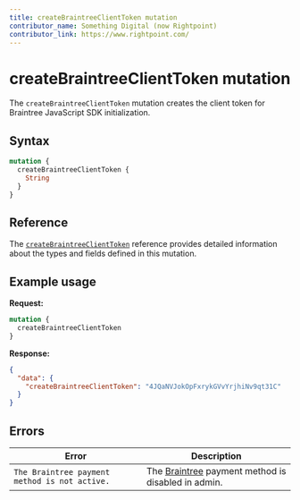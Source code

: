 ```yaml
---
title: createBraintreeClientToken mutation
contributor_name: Something Digital (now Rightpoint)
contributor_link: https://www.rightpoint.com/
---
```


# createBraintreeClientToken mutation

The `createBraintreeClientToken` mutation creates the client token for Braintree JavaScript SDK initialization.

## Syntax

```graphql
mutation {
  createBraintreeClientToken {
    String
  }
}
```

## Reference

The [`createBraintreeClientToken`](https://developer.adobe.com/commerce/webapi/graphql-api/index.html#mutation-createBraintreeClientToken) reference provides detailed information about the types and fields defined in this mutation.

## Example usage

**Request:**

```graphql
mutation {
  createBraintreeClientToken
}
```

**Response:**

```json
{
  "data": {
    "createBraintreeClientToken": "4JQaNVJokOpFxrykGVvYrjhiNv9qt31C"
  }
}
```

## Errors

Error | Description
--- | ---
`The Braintree payment method is not active.` | The [Braintree](https://experienceleague.adobe.com/en/docs/commerce-admin/stores-sales/payments/braintree) payment method is disabled in admin.
